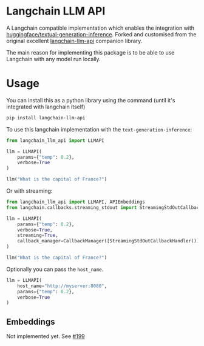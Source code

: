 # Langchain LLM API

A Langchain compatible implementation which enables the integration with [huggingface/textual-generation-inference](https://github.com/huggingface/text-generation-inference). Forked and customised from the original excellent [langchain-llm-api](https://github.com/1b5d/langchain-llm-api) companion library.

The main reason for implementing this package is to be able to use Langchain with any model run locally.

# Usage

You can install this as a python library using the command (until it's integrated with langchain itself)

```zsh
pip install langchain-llm-api
```

To use this langchain implementation with the `text-generation-inference`:

```py
from langchain_llm_api import LLMAPI

llm = LLMAPI(
    params={"temp": 0.2},
    verbose=True
)

llm("What is the capital of France?")
```

Or with streaming:

```py
from langchain_llm_api import LLMAPI, APIEmbeddings
from langchain.callbacks.streaming_stdout import StreamingStdOutCallbackHandler

llm = LLMAPI(
    params={"temp": 0.2},
    verbose=True,
    streaming=True,
    callback_manager=CallbackManager([StreamingStdOutCallbackHandler()])
)

llm("What is the capital of France?")
```

Optionally you can pass the `host_name`.

```py
llm = LLMAPI(
    host_name="http://myserver:8080",
    params={"temp": 0.2},
    verbose=True
)
```

## Embeddings

Not implemented yet. See [#199](https://github.com/huggingface/text-generation-inference/issues/199)
